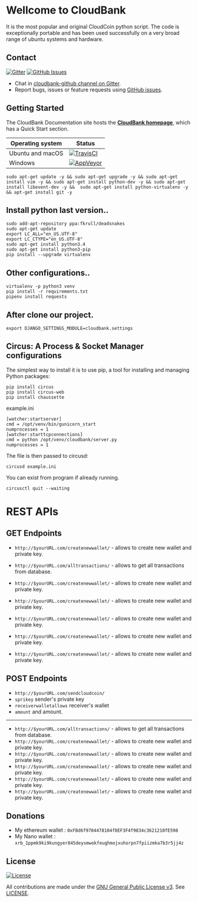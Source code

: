 # Wellcome to CloudBank

It is the most popular and original CloudCoin python script. The code is exceptionally portable and has been used successfully on a very broad range of ubuntu systems and hardware.

## Contact

[![Gitter](https://img.shields.io/gitter/room/nwjs/nw.js.svg)](https://gitter.im/cloudbank-github/)
[![GitHub Issues](https://img.shields.io/badge/open%20issues-0-yellow.svg)](https://github.com/omgbbqhaxx/CloudBank/issues)

- Chat in [cloudbank-github channel on Gitter](https://gitter.im/cloudbank-github).
- Report bugs, issues or feature requests using [GitHub issues](issues/new).



## Getting Started

The CloudBank Documentation site hosts the **[CloudBank homepage](http://cloudbankproject.com/)**, which
has a Quick Start section.

Operating system | Status
---------------- | ----------
Ubuntu and macOS | [![TravisCI](https://img.shields.io/badge/build-passing-brightgreen.svg)](https://travis-ci.org/cloudbank/cloudbank-github)
Windows          | [![AppVeyor](https://img.shields.io/badge/build-passing-brightgreen.svg)](https://ci.appveyor.com/project/cloudbank/cloudbank-github)


```shell
sudo apt-get update -y && sudo apt-get upgrade -y && sudo apt-get install vim -y && sudo apt-get install python-dev -y && sudo apt-get install libevent-dev -y &&  sudo apt-get install python-virtualenv -y && apt-get install git -y
```



## Install python last version..

```shell
sudo add-apt-repository ppa:fkrull/deadsnakes
sudo apt-get update
export LC_ALL="en_US.UTF-8"
export LC_CTYPE="en_US.UTF-8"
sudo apt-get install python3.4
sudo apt-get install python3-pip
pip install --upgrade virtualenv
```

## Other configurations..

```shell
virtualenv -p python3 venv
pip install -r requirements.txt
pipenv install requests
```


## After clone our project.

```shell
export DJANGO_SETTINGS_MODULE=cloudbank.settings
```




## Circus: A Process & Socket Manager configurations
The simplest way to install it is to use pip, a tool for installing and managing Python packages:
```shell
pip install circus
pip install circus-web
pip install chaussette
```

example.ini
```shell
[watcher:startserver]
cmd = /opt/venv/bin/gunicorn_start
numprocesses = 1
[watcher:starttcpconnections]
cmd = python /opt/venv/cloudbank/server.py
numprocesses = 1
```

The file is then passed to circusd:
```shell
circusd example.ini
```

You can exist from program if already running.
```shell
circusctl quit --waiting
```

# REST APIs

## GET Endpoints
 * `http://$yourURL.com/createnewwallet/` - allows to create new wallet and private key.

 * `http://$yourURL.com/alltransactions/` - allows to get all transactions from database.
 * `http://$yourURL.com/createnewwallet/` - allows to create new wallet and private key.
 * `http://$yourURL.com/createnewwallet/` - allows to create new wallet and private key.
 * `http://$yourURL.com/createnewwallet/` - allows to create new wallet and private key.
 * `http://$yourURL.com/createnewwallet/` - allows to create new wallet and private key.
 * `http://$yourURL.com/createnewwallet/` - allows to create new wallet and private key.


## POST Endpoints
  * `http://$yourURL.com/sendcloudcoin/`
  * `sprikey` sender's private key
  * `receiverwalletallows`  receiver's wallet
  * `amount`  and amount.
  ___

  * `http://$yourURL.com/alltransactions/` - allows to get all transactions from database.
  * `http://$yourURL.com/createnewwallet/` - allows to create new wallet and private key.
  * `http://$yourURL.com/createnewwallet/` - allows to create new wallet and private key.
  * `http://$yourURL.com/createnewwallet/` - allows to create new wallet and private key.
  * `http://$yourURL.com/createnewwallet/` - allows to create new wallet and private key.
  * `http://$yourURL.com/createnewwallet/` - allows to create new wallet and private key.


## Donations
  * My ethereum wallet : `0xFBd6f9704478104f0EF3F4f9834c3621210fE598`
  * My Nano wallet : `xrb_1ppmk9ki9kungyer845deysmwokfeughmojxuhorpn7fpiizmka7b3r5jj4z`

## License

[![License](https://img.shields.io/github/license/ethereum/cpp-ethereum.svg)](LICENSE)

All contributions are made under the [GNU General Public License v3](https://www.gnu.org/licenses/gpl-3.0.en.html). See [LICENSE](LICENSE).
